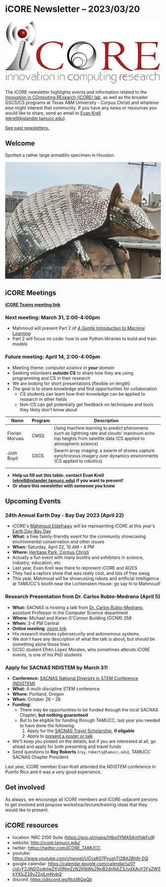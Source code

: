 # iCORE Newsletter – 2023/03/20

![logo](../img/logo_plain_sm.jpg)

The iCORE newsletter highlights events and information related to the [innovation in COmputing REsearch (iCORE) lab](https://icore.tamucc.edu/),
as well as the broader GSCS/CS programs at Texas A&M University - Corpus Christi and whatever else might interest that community.
If you have any news or resources you would like to share, send an email to [Evan Krell](https://scholar.google.com/citations?user=jLuwYGAAAAAJ&hl=en) (ekrell@islander.tamucc.edu).

[See past newsletters.](https://github.com/ekrell/icore_website/tree/main/news)

## Welcome

Spotted a rather large armadillo specimen in Houston.

![armadillo statue](../img/houston_armadillo.jpeg)


## iCORE Meetings

**[iCORE Teams meeting link](https://teams.microsoft.com/l/meetup-join/19%3Ameeting_MDdlZDBiMTgtYzVjNS00YjhhLWE5OTctY2Y5YzMyYTljNzU5%40thread.v2/0?context=%7B%22Tid%22%3A%2234cbfaf1-67a6-4781-a9ca-514eb2550b66%22%2C%22Oid%22%3A%22994c008b-0707-4f3c-8ac0-73b65e733430%22%2C%22MessageId%22%3A%220%22%7D)**

### Next meeting: March 31, 2:00-4:00pm

- Mahmoud will present Part 2 of [_A Gentle Introduction to Machine Learning_](https://github.com/ekrell/icore_website/blob/main/news/icore_news_20230227.md)
- Part 2 will focus on code: how to use Python libraries to build and train models

### Future meeting: April 14, 2:00-4:00pm

- Meeting theme: _computer science in **your** domain_
- Seeking volunteers **outside CS** to share how they are using programming and CS in their research
- We are looking for short presentations (flexible on length)
- The goal is to share knowledge and find opportunities for collaboration 
  - CS students can learn how their knowledge can be applied to research in other fields
  - Non-CS can get potentially get feedback on techniques and tools they likely don't know about

| **Name**        | **Program** | **Description**                                                                                                              |
|-----------------|-------------|------------------------------------------------------------------------------------------------------------------------------|
| Florian Morvais | CMSS        | Using machine learning to predict phenomena such as lightning rate and clouds' maximum echo top heights from satellite data (CS applied to atmospheric science)|
| Josh Boyd         |    GSCS     | Swarm array imaging: a swarm of drones capture synchronous imagery over dynamics environments  (CS applied to robotics)                                                                                                                           |
|                 |             |                                                                                                                              |
|                 |             |                                                                                                                              |

- **Help us fill out this table: contact Evan Krell (ekrell@islander.tamucc.edu) if you want to present!**
- **Or share this newsletter with someone you know**

## Upcoming Events

### 24th Annual Earth Day - Bay Day 2023 (April 22)

- iCORE's [Mahmoud Eldefrawy](https://scholar.google.com/citations?user=mOgRZRMAAAAJ&hl=en) will be representing iCORE at this year's [Earth Day-Bay Day](https://www.baysfoundation.org/edbd/)
- **What:** a free family-friendly event for the community showcasing environmental conservation and other issues
- **When:** Saturday, April 22,  10 AM - 4 PM
- **Where:** [Heritage Park, Corpus Christi](https://www.google.com/maps/place/Heritage+Park/@27.8063399,-97.3979637,17z/data=!3m1!4b1!4m6!3m5!1s0x86685e62812bfb41:0xde92ae5040c7c2a4!8m2!3d27.8063352!4d-97.395775!16s%2Fg%2F1tftxc_j)
- Actually a fun event with many booths and exhibitors in science, industry, education, etc
- Last year, Evan Krell was there to represent iCORE and AI2ES
- They had a raptors show that was really cool, and lots of free swag
- This year, Mahmoud will be showcasing robots and artificial intelligence at TAMUCC's booth near the Lichtenstein House: go say hi to Mahmoud!

### Research Presentation from Dr. Carlos Rubio-Medrano (April 5)

- **What:** SACNAS is hosting a talk from [Dr. Carlos Rubio-Medrano](https://carlosrubiomedrano.com), assistant Professor in the Computer Science department
- **Where:** Michael and Karen O'Connor Building (OCNR) 258
- **When:** 3-4 PM Central
- **Online meeting**: [zoom link](https://tamucc.zoom.us/j/93668554553)
- His research involves cybersecurity and autonomous systems
- We don't have any description of what the talk is about, but should be something alone those lines
- GCSC student Efrén López Morales, who sometimes attends iCORE events, is one of his PhD students

### Apply for SACNAS NDISTEM by March 31!

- **Conference:** [SACNAS National Diversity in STEM Conference (NDISTEM)](https://www.sacnas.org/conference)
- **What:** A multi-discipline STEM conference
- **Where:** Portland, Oregon
- **When:** October 26 – 28
- **Funding:**
  - There may be opportunities to be funded through the local SACNAS Chapter, **but nothing guaranteed**
  - But to be eligible for funding through TAMUCC, last year you needed to have done the following:
    1. Apply for the [SACNAS Travel Scholarship](https://www.sacnas.org/conference/travel-scholarships), **if eligable**
    2. Apply to [present a poster or talk](https://www.sacnas.org/conference/research-presentations)
- We'll keep you posted on the details, but if you are interested at all, go ahead and apply for both presenting and travel funds 
- Send questions to **Roy Roberts** (`roy.roberts@tamucc.edu`), TAMUCC SACNAS Chapter President

Last year, iCORE member Evan Krell attended the NDISTEM conference in Puerto Rico and it was a very good experience. 


## Get involved

As always, we encourage all iCORE members and iCORE-adjacent persons to get involved and propose workshop/lecture/training ideas that they would like to present.

## iCORE resources

- location: NRC 2100 Suite (https://goo.gl/maps/Htbp1YMASAmYqkFu9)
- website: http://icore.tamucc.edu/
- twitter: https://twitter.com/ICORE_TAMUCC
- youtube: https://www.youtube.com/channel/UCvsK07PvushTI2BA2BhN-DQ
- google calendar: https://calendar.google.com/calendar/u/0?cid=Y2JlNDZodnIwZXV0NmZzN2h1bWs2NnB2dnNAZ3JvdXAuY2FsZW5kYXIuZ29vZ2xlLmNvbQ
- discord: https://discord.gg/NUd8QgQb
